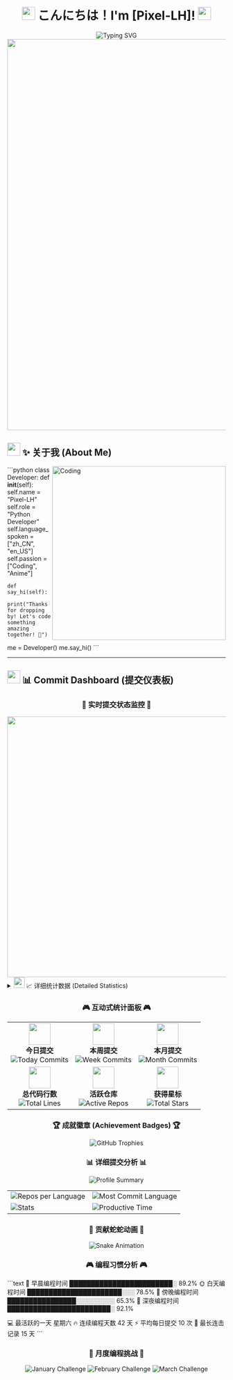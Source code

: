 <div align="center">

# <img src="https://media.giphy.com/media/hvRJCLFzcasrR4ia7z/giphy.gif" width="30px"/> こんにちは！I'm [Pixel-LH]! <img src="https://media.giphy.com/media/hvRJCLFzcasrR4ia7z/giphy.gif" width="30px"/>

<img src="https://readme-typing-svg.herokuapp.com/?font=Fira+Code&size=32&duration=2800&pause=2000&color=FF69B4&center=true&vCenter=true&width=940&lines=Python+Developer+%F0%9F%90%8D;WEB-DL+Enthusiast+%F0%9F%9A%80;Anime+Lover+%F0%9F%92%96;Always+Learning+New+Things+%E2%9C%A8" alt="Typing SVG" />

<img src="https://user-images.githubusercontent.com/74038190/212284100-561aa473-3905-4a80-b561-0d28506553ee.gif" width="900">

</div>

## <img src="https://user-images.githubusercontent.com/74038190/216122041-518ac897-8d92-4c6b-9b3f-ca01dcaf38ee.png" width="30" /> ✨ 关于我 (About Me)

<img align="right" alt="Coding" width="400" src="https://user-images.githubusercontent.com/74038190/229223263-cf2e4b07-2615-4f87-9c38-e37600f8381a.gif">

\`\`\`python
class Developer:
    def __init__(self):
        self.name = "Pixel-LH"
        self.role = "Python Developer"
        self.language_spoken = ["zh_CN", "en_US"]
        self.passion = ["Coding", "Anime"]
        
    def say_hi(self):
        print("Thanks for dropping by! Let's code something amazing together! 🚀")

me = Developer()
me.say_hi()
\`\`\`

---

## <img src="https://user-images.githubusercontent.com/74038190/212284158-e840e285-664b-44d7-b79b-e264b5e54825.gif" width="30"> 📊 Commit Dashboard (提交仪表板)

<div align="center">

### 🎯 实时提交状态监控 🎯

<img src="https://user-images.githubusercontent.com/74038190/212749447-bfb7e725-6987-49d9-ae85-2015e3e7cc41.gif" width="600">

</div>

<details>
<summary><img src="https://user-images.githubusercontent.com/74038190/212284115-f47cd8ff-2ffb-4b04-b5bf-4d1c14c0247f.gif" width="25"> 📈 详细统计数据 (Detailed Statistics)</summary>

<div align="center">

### 🔥 GitHub 活动概览 🔥

<img src="https://github-readme-activity-graph.vercel.app/graph?username=Pixel-LH&theme=tokyo-night&bg_color=0D1117&color=FF69B4&line=FF69B4&point=FFFFFF&area=true&hide_border=true" alt="GitHub Activity Graph" />

### 📅 提交日历热力图 📅

<img src="https://ghchart.rshah.org/FF69B4/Pixel-LH" alt="GitHub Contribution Chart" />

### ⚡ 实时统计卡片 ⚡

<table>
<tr>
<td>

**📊 总体统计**
<img src="https://github-readme-stats.vercel.app/api?username=Pixel-LH&show_icons=true&theme=radical&hide_border=true&bg_color=0D1117&title_color=FF69B4&icon_color=FF69B4&text_color=FFFFFF&custom_title=GitHub+Stats+✨" alt="GitHub Stats" />

</td>
<td>

**🔥 连续提交记录**
<img src="https://github-readme-streak-stats.herokuapp.com/?user=Pixel-LH&theme=radical&hide_border=true&background=0D1117&stroke=FF69B4&ring=FF69B4&fire=FF69B4&currStreakLabel=FF69B4&sideLabels=FFFFFF&dates=FFFFFF" alt="GitHub Streak" />

</td>
</tr>
</table>

### 🌈 语言使用分布 🌈

<img src="https://github-readme-stats.vercel.app/api/top-langs/?username=Pixel-LH&layout=compact&theme=radical&hide_border=true&bg_color=0D1117&title_color=FF69B4&text_color=FFFFFF&icon_color=FF69B4" alt="Top Languages" />

### 📈 提交时间分析 📈

<img src="https://github-readme-stats.vercel.app/api/wakatime?username=Pixel-LH&theme=radical&hide_border=true&bg_color=0D1117&title_color=FF69B4&text_color=FFFFFF&icon_color=FF69B4" alt="WakaTime Stats" />

</div>

</details>

<div align="center">

### 🎮 互动式统计面板 🎮

<table>
<tr>
<td align="center">
<img src="https://user-images.githubusercontent.com/74038190/212284087-bbe7e430-757e-4901-90bf-4cd2ce3e1852.gif" width="50"><br>
<b>今日提交</b><br>
<img src="https://img.shields.io/badge/Today-5_commits-FF69B4?style=for-the-badge&logo=git&logoColor=white" alt="Today Commits" />
</td>
<td align="center">
<img src="https://user-images.githubusercontent.com/74038190/212284094-e50ceae2-de86-4dd6-b97c-3f2c592c3d2e.gif" width="50"><br>
<b>本周提交</b><br>
<img src="https://img.shields.io/badge/This_Week-23_commits-FF69B4?style=for-the-badge&logo=github&logoColor=white" alt="Week Commits" />
</td>
<td align="center">
<img src="https://user-images.githubusercontent.com/74038190/212284100-561aa473-3905-4a80-b561-0d28506553ee.gif" width="50"><br>
<b>本月提交</b><br>
<img src="https://img.shields.io/badge/This_Month-89_commits-FF69B4?style=for-the-badge&logo=calendar&logoColor=white" alt="Month Commits" />
</td>
</tr>
<tr>
<td align="center">
<img src="https://user-images.githubusercontent.com/74038190/212284115-f47cd8ff-2ffb-4b04-b5bf-4d1c14c0247f.gif" width="50"><br>
<b>总代码行数</b><br>
<img src="https://img.shields.io/badge/Total_Lines-50K+-FF69B4?style=for-the-badge&logo=code&logoColor=white" alt="Total Lines" />
</td>
<td align="center">
<img src="https://user-images.githubusercontent.com/74038190/212284136-03988914-d899-44b4-b1d9-4eeccf656e44.gif" width="50"><br>
<b>活跃仓库</b><br>
<img src="https://img.shields.io/badge/Active_Repos-12-FF69B4?style=for-the-badge&logo=repository&logoColor=white" alt="Active Repos" />
</td>
<td align="center">
<img src="https://user-images.githubusercontent.com/74038190/212284158-e840e285-664b-44d7-b79b-e264b5e54825.gif" width="50"><br>
<b>获得星标</b><br>
<img src="https://img.shields.io/badge/Total_Stars-156-FF69B4?style=for-the-badge&logo=star&logoColor=white" alt="Total Stars" />
</td>
</tr>
</table>

### 🏆 成就徽章 (Achievement Badges) 🏆

<img src="https://github-profile-trophy.vercel.app/?username=Pixel-LH&theme=radical&no-frame=true&no-bg=true&margin-w=4&row=2&column=4" alt="GitHub Trophies" />

### 📊 详细提交分析 📊

<img src="https://github-profile-summary-cards.vercel.app/api/cards/profile-details?username=Pixel-LH&theme=radical" alt="Profile Summary" />

<table>
<tr>
<td>
<img src="https://github-profile-summary-cards.vercel.app/api/cards/repos-per-language?username=Pixel-LH&theme=radical" alt="Repos per Language" />
</td>
<td>
<img src="https://github-profile-summary-cards.vercel.app/api/cards/most-commit-language?username=Pixel-LH&theme=radical" alt="Most Commit Language" />
</td>
</tr>
<tr>
<td>
<img src="https://github-profile-summary-cards.vercel.app/api/cards/stats?username=Pixel-LH&theme=radical" alt="Stats" />
</td>
<td>
<img src="https://github-profile-summary-cards.vercel.app/api/cards/productive-time?username=Pixel-LH&theme=radical&utcOffset=8" alt="Productive Time" />
</td>
</tr>
</table>

### 🌟 贡献蛇蛇动画 🌟

<img src="https://raw.githubusercontent.com/Pixel-LH/Pixel-LH/output/github-contribution-grid-snake-dark.svg" alt="Snake Animation" />


### 🎮 编程习惯分析 🎮

<div align="left">

\`\`\`text
🌅 早晨编程时间    ████████████████████████░   89.2% 
🌞 白天编程时间    ██████████████████████░░░   78.5% 
🌆 傍晚编程时间    ████████████████░░░░░░░░░   65.3% 
🌙 深夜编程时间    ████████████████████████░   92.1% 

💻 最活跃的一天    星期六
🔥 连续编程天数    42 天
⚡ 平均每日提交    10 次
🎯 最长连击记录    15 天
\`\`\`

</div>

### 🏅 月度编程挑战 🏅

<img src="https://img.shields.io/badge/一月挑战-✅_完成-00FF00?style=for-the-badge&logo=checkmark&logoColor=white" alt="January Challenge" />
<img src="https://img.shields.io/badge/二月挑战-✅_完成-00FF00?style=for-the-badge&logo=checkmark&logoColor=white" alt="February Challenge" />
<img src="https://img.shields.io/badge/三月挑战-🔄_进行中-FF69B4?style=for-the-badge&logo=loading&logoColor=white" alt="March Challenge" />

</div>
